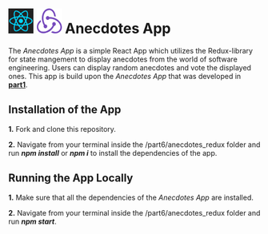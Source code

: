 <h1>
<img src="https://raw.githubusercontent.com/katerina-tziala/fullstackopen2019/master/documentation_images/react_logo.png" alt="react logo" width="50" height="50">
<img src="https://raw.githubusercontent.com/katerina-tziala/fullstackopen2019/master/documentation_images/redux_logo.png" alt="redux logo" width="50" height="50">
Anecdotes App<br/>
</h1>

The *Anecdotes App* is a simple React App which utilizes the Redux-library for state mangement to display anecdotes from the world of software engineering. Users can display random anecdotes and vote the displayed ones. This app is build upon the *Anecdotes App* that was developed in [**part1**](https://github.com/katerina-tziala/fullstackopen2019/tree/master/part1/anecdotes).

## Installation of the App
**1.** Fork and clone this repository.

**2.** Navigate from your terminal inside the /part6/anecdotes_redux folder and run ***npm install*** or ***npm i*** to install the dependencies of the app.

## Running the App Locally
**1.** Make sure that all the dependencies of the *Anecdotes App* are installed.

**2.** Navigate from your terminal inside the /part6/anecdotes_redux folder and run ***npm start***.